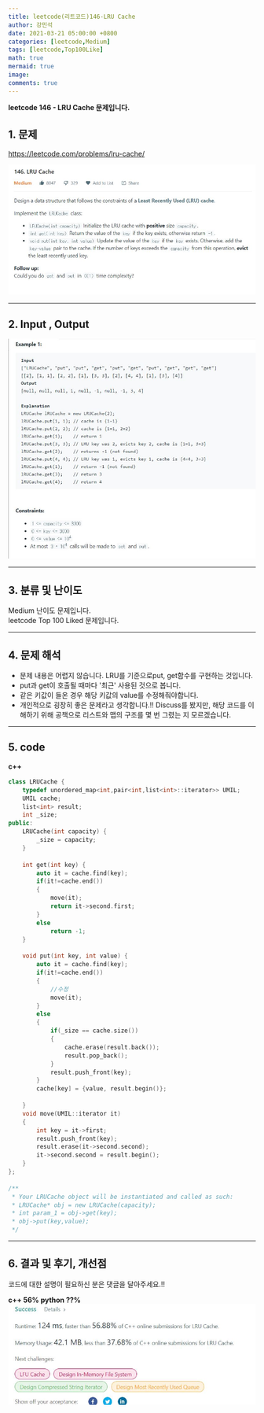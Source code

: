 ```yaml
---
title: leetcode(리트코드)146-LRU Cache
author: 강민석
date: 2021-03-21 05:00:00 +0800
categories: [leetcode,Medium]
tags: [leetcode,Top100Like]
math: true
mermaid: true
image: 
comments: true
---
```


**leetcode 146 - LRU Cache 문제입니다.**

## 1. 문제
<https://leetcode.com/problems/lru-cache/>  

![](/assets/img/sample/leetcode/146/Problem.JPG)

-----  

## 2. Input , Output

![](/assets/img/sample/leetcode/146/input.JPG)  


-----  

## 3. 분류 및 난이도

Medium 난이도 문제입니다.  
leetcode Top 100 Liked 문제입니다.  


-----  

## 4. 문제 해석

- 문제 내용은 어렵지 않습니다. LRU를 기준으로put, get함수를 구현하는 것입니다.
- put과 get이 호출될 때마다 '최근' 사용된 것으로 봅니다.
- 같은 키값이 들온 경우 해당 키값의 value를 수정해줘야합니다.
- 개인적으로 굉장히 좋은 문제라고 생각합니다.!! Discuss를 봤지만, 해당 코드를 이해하기 위해 공책으로 리스트와 맵의 구조를 몇 번 그렸는 지 모르겠습니다. 



-----  

## 5. code


**c++**

```c++
class LRUCache {
    typedef unordered_map<int,pair<int,list<int>::iterator>> UMIL;
    UMIL cache;
    list<int> result;
    int _size;
public:
    LRUCache(int capacity) {
        _size = capacity;
    }
    
    int get(int key) {
        auto it = cache.find(key);
        if(it!=cache.end())
        {
            move(it);
            return it->second.first;
        }
        else
            return -1;
    }
    
    void put(int key, int value) {
        auto it = cache.find(key);
        if(it!=cache.end())
        {
            //수정
            move(it);
        }
        else
        {
            if(_size == cache.size())
            {
                cache.erase(result.back());
                result.pop_back();
            }
            result.push_front(key);
        }
        cache[key] = {value, result.begin()};
            
    }
    void move(UMIL::iterator it)
    {
        int key = it->first;
        result.push_front(key);
        result.erase(it->second.second);
        it->second.second = result.begin();
    }
};

/**
 * Your LRUCache object will be instantiated and called as such:
 * LRUCache* obj = new LRUCache(capacity);
 * int param_1 = obj->get(key);
 * obj->put(key,value);
 */
```

-----

## 6. 결과 및 후기, 개선점

코드에 대한 설명이 필요하신 분은 댓글을 달아주세요.!!

**c++ 56% python ??%** 
![](/assets/img/sample/leetcode/146/result.JPG)  






